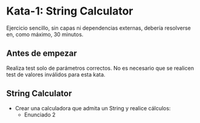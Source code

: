 # Kata-1: String Calculator

Ejercicio sencillo, sin capas ni dependencias externas, debería resolverse en, como máximo, 30 minutos.

## Antes de empezar

Realiza test solo de parámetros correctos. No es necesario que se realicen test de valores inválidos para esta kata.

## String Calculator

* Crear una calculadora que admita un String y realice cálculos:
    * Enunciado 2

